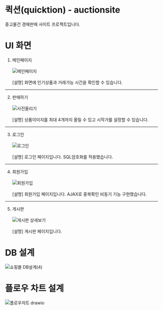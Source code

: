 # 퀵션(quicktion) - auctionsite
중고물건 경매판매 사이트 프로젝트입니다.

# UI 화면

1. 메인페이지<br><br> 
![메인페이지](https://user-images.githubusercontent.com/73810338/143728554-3d4a1396-9081-4760-a7f0-40c5c21c18c7.PNG)<br><br>
[설명] 화면에 인기상품과 거래가능 시간을 확인할 수 있습니다.

*** 

2. 판매하기<br><br> 
![사진올리기](https://user-images.githubusercontent.com/73810338/143728690-057b52d8-4756-4777-9b73-d17538f64348.PNG)<br><br>
[설명] 상품이미지를 최대 4개까지 올릴 수 있고 시작가를 설정할 수 있습니다. 

*** 

3. 로그인<br><br>
![로그인](https://user-images.githubusercontent.com/73810338/143728708-a33549b9-af4e-4002-9222-63d808959228.PNG)<br><br>
[설명] 로그인 페이지입니다. SQL암호화를 적용했습니다.

*** 

4. 회원가입<br><br>
![회원가입](https://user-images.githubusercontent.com/73810338/143728732-bba5c4ce-5e2a-456f-9c50-85547d5b68d9.PNG)<br><br>
[설명] 회원가입 페이지입니다. AJAX로 중복확인 비동기 기능 구현했습니다.

***

5. 게시판<br><br>
![게시판 상세보기](https://user-images.githubusercontent.com/73810338/143728755-60da8a2c-74f4-41c7-b80e-bfcc074c7ea3.PNG)<br><br>
[설명] 게시판 페이지입니다.

# DB 설계<br> 

![쇼핑몰 DB설계(4)](https://user-images.githubusercontent.com/73810338/143728920-315ada51-0e39-4ddb-acb6-87a88057577e.png)<br>

# 플로우 차트 설계<br>

![플로우차트 drawio](https://user-images.githubusercontent.com/73810338/143728934-25f11633-ae82-4e10-a261-b597a8a7c016.png)<br>

